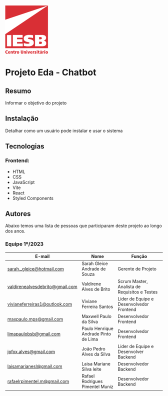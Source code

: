 ![Centro Universitário IESB](doc/img/logoIesb.png)

# Projeto Eda - Chatbot

## Resumo

Informar o objetivo do projeto

## Instalação

Detalhar como um usuário pode instalar e usar o sistema

## Tecnologias

### Frontend:

- HTML
- CSS
- JavaScript
- Vite
- React
- Styled Components

## Autores

Abaixo temos uma lista de pessoas que participaram deste projeto ao longo dos anos.

### Equipe 1º/2023

| E-mail | Nome | Função |
| ------ | ---- | ------ |
| sarah._gleice@hotmail.com | Sarah Gleice Andrade de Souza | Gerente de Projeto |
| valdirenealvesdebrito@gmail.com | Valdirene Alves de Brito | Scrum Master, Analista de Requisitos e Testes |
| vivianeferreiras1@outlook.com | Viviane Ferreira Santos | Lider de Equipe e Desenvolvedor Frontend |
| maxpaulo.mps@gmail.com | Maxwell Paulo da Silva | Desenvolvedor Frontend |
| limapaulobsb@gmail.com | Paulo Henrique Andrade Pinto de Lima | Desenvolvedor Frontend |
| jpfox.alves@gmail.com | João Pedro Alves da Silva | Lider de Equipe e Desenvolver Backend |
| laisamarianesl@gmail.com | Laisa Mariane Silva leite | Desenvolvedor Backend |
| rafaelrpimentel.m@gmail.com | Rafael Rodrigues Pimentel Muniz | Desenvolvedor Backend |
